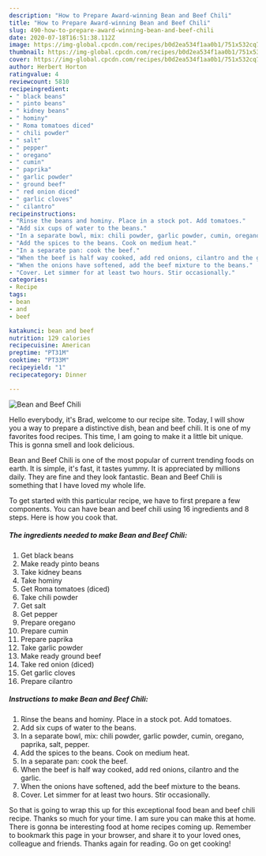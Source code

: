 ```yaml
---
description: "How to Prepare Award-winning Bean and Beef Chili"
title: "How to Prepare Award-winning Bean and Beef Chili"
slug: 490-how-to-prepare-award-winning-bean-and-beef-chili
date: 2020-07-18T16:51:38.112Z
image: https://img-global.cpcdn.com/recipes/b0d2ea534f1aa0b1/751x532cq70/bean-and-beef-chili-recipe-main-photo.jpg
thumbnail: https://img-global.cpcdn.com/recipes/b0d2ea534f1aa0b1/751x532cq70/bean-and-beef-chili-recipe-main-photo.jpg
cover: https://img-global.cpcdn.com/recipes/b0d2ea534f1aa0b1/751x532cq70/bean-and-beef-chili-recipe-main-photo.jpg
author: Herbert Horton
ratingvalue: 4
reviewcount: 5810
recipeingredient:
- " black beans"
- " pinto beans"
- " kidney beans"
- " hominy"
- " Roma tomatoes diced"
- " chili powder"
- " salt"
- " pepper"
- " oregano"
- " cumin"
- " paprika"
- " garlic powder"
- " ground beef"
- " red onion diced"
- " garlic cloves"
- " cilantro"
recipeinstructions:
- "Rinse the beans and hominy. Place in a stock pot. Add tomatoes."
- "Add six cups of water to the beans."
- "In a separate bowl, mix: chili powder, garlic powder, cumin, oregano, paprika, salt, pepper."
- "Add the spices to the beans. Cook on medium heat."
- "In a separate pan: cook the beef."
- "When the beef is half way cooked, add red onions, cilantro and the garlic."
- "When the onions have softened, add the beef mixture to the beans."
- "Cover. Let simmer for at least two hours. Stir occasionally."
categories:
- Recipe
tags:
- bean
- and
- beef

katakunci: bean and beef 
nutrition: 129 calories
recipecuisine: American
preptime: "PT31M"
cooktime: "PT33M"
recipeyield: "1"
recipecategory: Dinner

---
```



![Bean and Beef Chili](https://img-global.cpcdn.com/recipes/b0d2ea534f1aa0b1/751x532cq70/bean-and-beef-chili-recipe-main-photo.jpg)

Hello everybody, it's Brad, welcome to our recipe site. Today, I will show you a way to prepare a distinctive dish, bean and beef chili. It is one of my favorites food recipes. This time, I am going to make it a little bit unique. This is gonna smell and look delicious.



Bean and Beef Chili is one of the most popular of current trending foods on earth. It is simple, it's fast, it tastes yummy. It is appreciated by millions daily. They are fine and they look fantastic. Bean and Beef Chili is something that I have loved my whole life.


To get started with this particular recipe, we have to first prepare a few components. You can have bean and beef chili using 16 ingredients and 8 steps. Here is how you cook that.

<!--inarticleads1-->

##### The ingredients needed to make Bean and Beef Chili:

1. Get  black beans
1. Make ready  pinto beans
1. Take  kidney beans
1. Take  hominy
1. Get  Roma tomatoes (diced)
1. Take  chili powder
1. Get  salt
1. Get  pepper
1. Prepare  oregano
1. Prepare  cumin
1. Prepare  paprika
1. Take  garlic powder
1. Make ready  ground beef
1. Take  red onion (diced)
1. Get  garlic cloves
1. Prepare  cilantro




<!--inarticleads2-->

##### Instructions to make Bean and Beef Chili:

1. Rinse the beans and hominy. Place in a stock pot. Add tomatoes.
1. Add six cups of water to the beans.
1. In a separate bowl, mix: chili powder, garlic powder, cumin, oregano, paprika, salt, pepper.
1. Add the spices to the beans. Cook on medium heat.
1. In a separate pan: cook the beef.
1. When the beef is half way cooked, add red onions, cilantro and the garlic.
1. When the onions have softened, add the beef mixture to the beans.
1. Cover. Let simmer for at least two hours. Stir occasionally.




So that is going to wrap this up for this exceptional food bean and beef chili recipe. Thanks so much for your time. I am sure you can make this at home. There is gonna be interesting food at home recipes coming up. Remember to bookmark this page in your browser, and share it to your loved ones, colleague and friends. Thanks again for reading. Go on get cooking!
